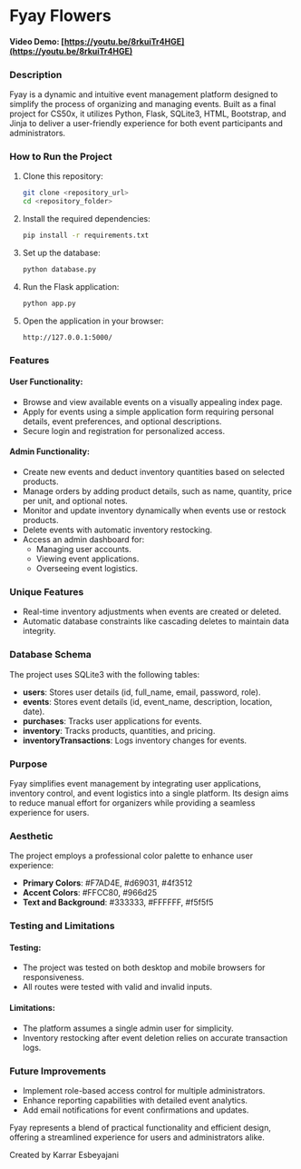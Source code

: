 # Fyay Flowers

#### Video Demo: [https://youtu.be/8rkuiTr4HGE](https://youtu.be/8rkuiTr4HGE)

### Description

Fyay is a dynamic and intuitive event management platform designed to simplify the process of organizing and managing events. Built as a final project for CS50x, it utilizes Python, Flask, SQLite3, HTML, Bootstrap, and Jinja to deliver a user-friendly experience for both event participants and administrators.

### How to Run the Project

1. Clone this repository:

   ```bash
   git clone <repository_url>
   cd <repository_folder>
   ```

2. Install the required dependencies:

   ```bash
   pip install -r requirements.txt
   ```

3. Set up the database:

   ```bash
   python database.py
   ```

4. Run the Flask application:

   ```bash
   python app.py
   ```

5. Open the application in your browser:
   ```
   http://127.0.0.1:5000/
   ```

### Features

#### User Functionality:

- Browse and view available events on a visually appealing index page.
- Apply for events using a simple application form requiring personal details, event preferences, and optional descriptions.
- Secure login and registration for personalized access.

#### Admin Functionality:

- Create new events and deduct inventory quantities based on selected products.
- Manage orders by adding product details, such as name, quantity, price per unit, and optional notes.
- Monitor and update inventory dynamically when events use or restock products.
- Delete events with automatic inventory restocking.
- Access an admin dashboard for:
  - Managing user accounts.
  - Viewing event applications.
  - Overseeing event logistics.

### Unique Features

- Real-time inventory adjustments when events are created or deleted.
- Automatic database constraints like cascading deletes to maintain data integrity.

### Database Schema

The project uses SQLite3 with the following tables:

- **users**: Stores user details (id, full_name, email, password, role).
- **events**: Stores event details (id, event_name, description, location, date).
- **purchases**: Tracks user applications for events.
- **inventory**: Tracks products, quantities, and pricing.
- **inventoryTransactions**: Logs inventory changes for events.

### Purpose

Fyay simplifies event management by integrating user applications, inventory control, and event logistics into a single platform. Its design aims to reduce manual effort for organizers while providing a seamless experience for users.

### Aesthetic

The project employs a professional color palette to enhance user experience:

- **Primary Colors**: #F7AD4E, #d69031, #4f3512
- **Accent Colors**: #FFCC80, #966d25
- **Text and Background**: #333333, #FFFFFF, #f5f5f5

### Testing and Limitations

#### Testing:

- The project was tested on both desktop and mobile browsers for responsiveness.
- All routes were tested with valid and invalid inputs.

#### Limitations:

- The platform assumes a single admin user for simplicity.
- Inventory restocking after event deletion relies on accurate transaction logs.

### Future Improvements

- Implement role-based access control for multiple administrators.
- Enhance reporting capabilities with detailed event analytics.
- Add email notifications for event confirmations and updates.

Fyay represents a blend of practical functionality and efficient design, offering a streamlined experience for users and administrators alike.

Created by Karrar Esbeyajani

